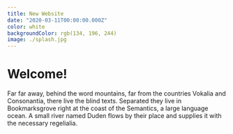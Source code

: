 ```yaml
---
title: New Website
date: "2020-03-11T00:00:00.000Z"
color: white
backgroundColor: rgb(134, 196, 244)
image: ./splash.jpg
---
```


# Welcome!

Far far away, behind the word mountains, far from the countries Vokalia and
Consonantia, there live the blind texts. Separated they live in Bookmarksgrove
right at the coast of the Semantics, a large language ocean. A small river named
Duden flows by their place and supplies it with the necessary regelialia.